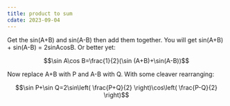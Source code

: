 ```yaml
---
title: product to sum
cdate: 2023-09-04
---
```


Get the sin(A+B) and sin(A-B) then add them together. You will get sin(A+B) + sin(A-B) = 2sinAcosB. Or better yet:

$$\sin A\cos B=\frac{1}{2}(\sin (A+B)+\sin(A-B))$$

Now replace A+B with P and A-B with Q. With some cleaver rearranging:

$$\sin P+\sin Q=2\sin\left( \frac{P+Q}{2} \right)\cos\left( \frac{P-Q}{2} \right)$$
